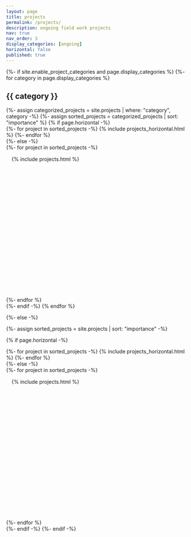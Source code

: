 ```yaml
---
layout: page
title: projects
permalink: /projects/
description: ongoing field work projects
nav: true
nav_order: 3
display_categories: [ongoing]
horizontal: false
published: true
---
```


<style>
  /* Define styles for uniform box sizing */
  .grid .project-card {
    width: 330px;  /* Set a fixed width for all project boxes */
    height: 400px; /* Set a fixed height for all project boxes */
    overflow: hidden;
    padding: 15px;
    border: none;
    box-sizing: border-box;
    display: flex;
    flex-direction: column;
    justify-content: space-between;
  }

  .project-card img {
    width: 100%;
    height: 150px;
    object-fit: cover; /* Ensure images are cropped to fit the box */
  }

  .project-title {
    font-size: 18px;
    font-weight: bold;
    white-space: nowrap;
    overflow: hidden;
    max-height: 3em; /* Limit title to two lines */
    text-overflow: ellipsis; /* Truncate long titles with ellipsis */
    display: -webkit-box;
    -webkit-box-orient: vertical;
    -webkit-line-clamp: 3; /* Limit title to 3 lines */
  }

  .project-description {
    flex-grow: 1;
    max-height: 6em; /* Limit description height to fit */
    flex-grow: 1;
    overflow: hidden;
    text-overflow: ellipsis;
    display: -webkit-box;
    -webkit-box-orient: vertical;
    -webkit-line-clamp: 2; /* Limit description to 2 lines */
    line-height: 1.4em;
  }
</style>

<!-- pages/projects.md -->
<div class="projects">
{%- if site.enable_project_categories and page.display_categories %}
  <!-- Display categorized projects -->
  {%- for category in page.display_categories %}
  <h2 class="category">{{ category }}</h2>
  {%- assign categorized_projects = site.projects | where: "category", category -%}
  {%- assign sorted_projects = categorized_projects | sort: "importance" %}
  <!-- Generate cards for each project -->
  {% if page.horizontal -%}
  <div class="container">
    <div class="row row-cols-2">
    {%- for project in sorted_projects -%}
      {% include projects_horizontal.html %}
    {%- endfor %}
    </div>
  </div>
  {%- else -%}
  <div class="grid">
    {%- for project in sorted_projects -%}
      <div class="project-card">
        {% include projects.html %}
      </div>
    {%- endfor %}
  </div>
  {%- endif -%}
  {% endfor %}

{%- else -%}
<!-- Display projects without categories -->
  {%- assign sorted_projects = site.projects | sort: "importance" -%}
  <!-- Generate cards for each project -->
  {% if page.horizontal -%}
  <div class="container">
    <div class="row row-cols-2">
    {%- for project in sorted_projects -%}
      {% include projects_horizontal.html %}
    {%- endfor %}
    </div>
  </div>
  {%- else -%}
  <div class="grid">
    {%- for project in sorted_projects -%}
      <div class="project-card">
        {% include projects.html %}
      </div>
    {%- endfor %}
  </div>
  {%- endif -%}
{%- endif -%}
</div>